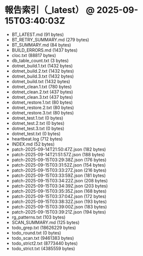 # 報告索引（_latest） @ 2025-09-15T03:40:03Z

- BT_LATEST.md (91 bytes)
- BT_RETRY_SUMMARY.md (279 bytes)
- BT_SUMMARY.md (84 bytes)
- BUILD_ERRORS.md (1437 bytes)
- cloc.txt (88817 bytes)
- db_table_count.txt (3 bytes)
- dotnet_build.1.txt (1432 bytes)
- dotnet_build.2.txt (1432 bytes)
- dotnet_build.3.txt (1432 bytes)
- dotnet_build.txt (1432 bytes)
- dotnet_clean.1.txt (780 bytes)
- dotnet_clean.2.txt (437 bytes)
- dotnet_clean.3.txt (437 bytes)
- dotnet_restore.1.txt (80 bytes)
- dotnet_restore.2.txt (80 bytes)
- dotnet_restore.3.txt (80 bytes)
- dotnet_test.1.txt (0 bytes)
- dotnet_test.2.txt (0 bytes)
- dotnet_test.3.txt (0 bytes)
- dotnet_test.txt (0 bytes)
- heartbeat.log (712 bytes)
- INDEX.md (52 bytes)
- patch-2025-09-14T21:50:47Z.json (182 bytes)
- patch-2025-09-14T21:51:57Z.json (188 bytes)
- patch-2025-09-15T03:29:38Z.json (176 bytes)
- patch-2025-09-15T03:31:52Z.json (154 bytes)
- patch-2025-09-15T03:33:27Z.json (216 bytes)
- patch-2025-09-15T03:33:59Z.json (181 bytes)
- patch-2025-09-15T03:34:22Z.json (208 bytes)
- patch-2025-09-15T03:34:39Z.json (203 bytes)
- patch-2025-09-15T03:35:35Z.json (168 bytes)
- patch-2025-09-15T03:37:04Z.json (172 bytes)
- patch-2025-09-15T03:38:32Z.json (193 bytes)
- patch-2025-09-15T03:39:00Z.json (183 bytes)
- patch-2025-09-15T03:39:21Z.json (194 bytes)
- rg_patterns.txt (103 bytes)
- SCAN_SUMMARY.md (125 bytes)
- todo_grep.txt (18626229 bytes)
- todo_round.txt (0 bytes)
- todo_scan.txt (9461383 bytes)
- todo_strict2.txt (8773440 bytes)
- todo_strict.txt (4385559 bytes)

